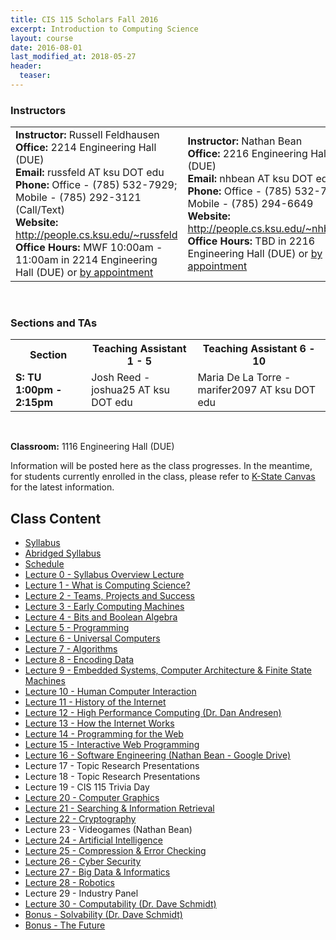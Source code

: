 ```yaml
---
title: CIS 115 Scholars Fall 2016
excerpt: Introduction to Computing Science
layout: course
date: 2016-08-01
last_modified_at: 2018-05-27
header:
  teaser:
---
```


<h3>Instructors</h3>
<table>
  <tr>
    <td style="text-align: left">
      <b>Instructor:</b> Russell Feldhausen<br>
      <b>Office:</b> 2214 Engineering Hall (DUE)<br>
      <b>Email:</b> russfeld AT ksu DOT edu<br>
      <b>Phone:</b> Office - (785) 532-7929; Mobile - (785) 292-3121 (Call/Text)<br>
      <b>Website:</b> <a href="http://people.cs.ksu.edu/~russfeld">http://people.cs.ksu.edu/~russfeld</a><br>
      <b>Office Hours:</b> MWF 10:00am - 11:00am in 2214 Engineering Hall (DUE) or <a href="http://schedule.cs.ksu.edu">by appointment</a><br>
    </td>
    <td style="text-align: left">
      <b>Instructor:</b> Nathan Bean<br>
      <b>Office:</b> 2216 Engineering Hall (DUE)<br>
      <b>Email:</b> nhbean AT ksu DOT edu<br>
      <b>Phone:</b> Office - (785) 532-7942; Mobile - (785) 294-6649<br>
      <b>Website:</b> <a href="http://people.cs.ksu.edu/~nhb7817">http://people.cs.ksu.edu/~nhb7817</a><br>
      <b>Office Hours:</b> TBD in 2216 Engineering Hall (DUE) or <a href="http://schedule.cs.ksu.edu">by appointment</a><br>
    </td>
  </tr>
</table>
<br>
<h3>Sections and TAs</h3>
<table class="table">
  <tr>
    <th><b>Section</b></th>
    <th><b>Teaching Assistant 1 - 5</b></th>
    <th><b>Teaching Assistant 6 - 10</b></th>
  </tr>
  <tr>
    <td style="text-align: left"><b>S: TU 1:00pm - 2:15pm</b></td>
    <td style="text-align: left">Josh Reed - joshua25 AT ksu DOT edu</td>
    <td style="text-align: left">Maria De La Torre - marifer2097 AT ksu DOT edu</td>
  </tr>
</table>
<br>
<p><b>Classroom:</b> 1116 Engineering Hall (DUE)</p>
<p>Information will be posted here as the class progresses. In the meantime, for students currently enrolled in the class, please refer to <a href="https://canvas.ksu.edu">K-State Canvas</a> for the latest information.</p>

<h2>Class Content</h2>
<ul>
<li><a href="/assets/oldimpress/cis115fall2016/files/ScholarsSyllabus.pdf">Syllabus</a></li>
<li><a href="/assets/oldimpress/cis115fall2016/files/ScholarsAbridgedSyllabus.pdf">Abridged Syllabus</a></li>
<li><a href="/assets/oldimpress/cis115fall2016/files/ScholarsSchedule.pdf">Schedule</a></li>
<li><a href="/assets/oldimpress/cis115fall2016/0Ssyllabus">Lecture 0 - Syllabus Overview Lecture</a></li>
<li><a href="/assets/oldimpress/cis115fall2016/1whatiscs">Lecture 1 - What is Computing Science?</a></li>
<li><a href="/assets/oldimpress/cis115fall2016/2teams">Lecture 2 - Teams, Projects and Success</a></li>
<li><a href="/assets/oldimpress/cis115fall2016/3early">Lecture 3 - Early Computing Machines</a></li>
<li><a href="/assets/oldimpress/cis115fall2016/4boolean">Lecture 4 - Bits and Boolean Algebra</a></li>
<li><a href="/assets/oldimpress/cis115fall2016/5programming">Lecture 5 - Programming</a></li>
<li><a href="/assets/oldimpress/cis115fall2016/6universal">Lecture 6 - Universal Computers</a></li>
<li><a href="/assets/oldimpress/cis115fall2016/7algorithms">Lecture 7 - Algorithms</a></li>
<li><a href="/assets/oldimpress/cis115fall2016/8encoding">Lecture 8 - Encoding Data</a></li>
<li><a href="/assets/oldimpress/cis115fall2016/9embedded">Lecture 9 - Embedded Systems, Computer Architecture & Finite State Machines</a></li>
<li><a href="/assets/oldimpress/cis115fall2016/10hci">Lecture 10 - Human Computer Interaction</a></li>
<li><a href="/assets/oldimpress/cis115fall2016/11internethistory">Lecture 11 - History of the Internet</a></li>
<li><a href="/assets/oldimpress/cis115fall2016/12hpc">Lecture 12 - High Performance Computing (Dr. Dan Andresen)</a></li>
<li><a href="/assets/oldimpress/cis115fall2016/13internettech">Lecture 13 - How the Internet Works</a></li>
<li><a href="/assets/oldimpress/cis115fall2016/14web">Lecture 14 - Programming for the Web</a></li>
<li><a href="/assets/oldimpress/cis115fall2016/15web">Lecture 15 - Interactive Web Programming</a></li>
<li><a href="https://docs.google.com/presentation/d/1_a85VWUpwfbQq5sPVcOKxucFUysxQ7ziQ30G7JodBZw/edit?usp=sharing">Lecture 16 - Software Engineering (Nathan Bean - Google Drive)</a></li>
<li>Lecture 17 - Topic Research Presentations</li>
<li>Lecture 18 - Topic Research Presentations</li>
<li>Lecture 19 - CIS 115 Trivia Day</li>
<li><a href="/assets/oldimpress/cis115fall2016/20graphics">Lecture 20 - Computer Graphics</a></li>
<li><a href="/assets/oldimpress/cis115fall2016/21inforetrieve">Lecture 21 - Searching & Information Retrieval</a></li>
<li><a href="/assets/oldimpress/cis115fall2016/22cryptography">Lecture 22 - Cryptography</a></li>
<li>Lecture 23 - Videogames (Nathan Bean)</li>
<li><a href="/assets/oldimpress/cis115fall2016/24ai">Lecture 24 - Artificial Intelligence</a></li>
<li><a href="/assets/oldimpress/cis115fall2016/25compresserror">Lecture 25 - Compression & Error Checking</a></li>
<li><a href="/assets/oldimpress/cis115fall2016/26cybersecurity">Lecture 26 - Cyber Security</a></li>
<li><a href="/assets/oldimpress/cis115fall2016/27informatics/">Lecture 27 - Big Data & Informatics</a></li>
<li><a href="/assets/oldimpress/cis115fall2016/28robotics/">Lecture 28 - Robotics</a></li>
<li>Lecture 29 - Industry Panel</li>
<li><a href="http://people.cs.ksu.edu/~schmidt/115/halting.html">Lecture 30 - Computability (Dr. Dave Schmidt)</a></li>
<li><a href="http://santos.cs.ksu.edu/schmidt/CIS115/talkS.html">Bonus - Solvability (Dr. Dave Schmidt)</a></li>
<li><a href="/assets/oldimpress/cis115fall2016/30future">Bonus - The Future</a></li>
</ul>
